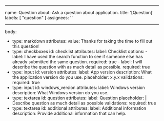 ----
name: Question
about: Ask a question about application.
title: '[Question]'
labels: [ "question" ]
assignees: ''

----
body:
  - type: markdown
    attributes:
      value: Thanks for taking the time to fill out this question!
  - type: checkboxes
    id: checklist
    attributes:
      label: Checklist
      options:
        - label: I have used the search function to see if someone else has already submitted the same question.
          required: true
        - label: I will describe the question with as much detail as possible.
          required: true
  - type: input
    id: version
    attributes:
      label: App version
      description: What the application version do you use.
      placeholder: x.y.x
    validations:
      required: true
  - type: input
    id: windows_version
    attributes:
      label: Windows version
      description: What Windows version do you use.
  - type: textarea
    id: question
    attributes:
      label: Question
      placeholder: |
        Describe question as much detail as possible
    validations:
      required: true
  - type: textarea
    id: additional
    attributes:
      label: Additional information
      description: Provide additional information that can help.
